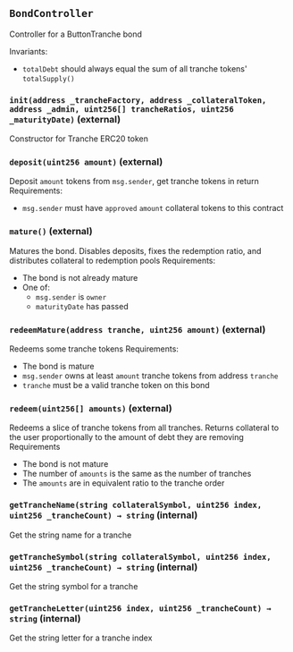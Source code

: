 ## `BondController`



Controller for a ButtonTranche bond

Invariants:
 - `totalDebt` should always equal the sum of all tranche tokens' `totalSupply()`


### `init(address _trancheFactory, address _collateralToken, address _admin, uint256[] trancheRatios, uint256 _maturityDate)` (external)



Constructor for Tranche ERC20 token


### `deposit(uint256 amount)` (external)



Deposit `amount` tokens from `msg.sender`, get tranche tokens in return
Requirements:
 - `msg.sender` must have `approved` `amount` collateral tokens to this contract

### `mature()` (external)



Matures the bond. Disables deposits,
fixes the redemption ratio, and distributes collateral to redemption pools
Requirements:
 - The bond is not already mature
 - One of:
     - `msg.sender` is `owner`
     - `maturityDate` has passed

### `redeemMature(address tranche, uint256 amount)` (external)



Redeems some tranche tokens
Requirements:
 - The bond is mature
 - `msg.sender` owns at least `amount` tranche tokens from address `tranche`
 - `tranche` must be a valid tranche token on this bond

### `redeem(uint256[] amounts)` (external)



Redeems a slice of tranche tokens from all tranches.
 Returns collateral to the user proportionally to the amount of debt they are removing
Requirements
 - The bond is not mature
 - The number of `amounts` is the same as the number of tranches
 - The `amounts` are in equivalent ratio to the tranche order

### `getTrancheName(string collateralSymbol, uint256 index, uint256 _trancheCount) → string` (internal)



Get the string name for a tranche


### `getTrancheSymbol(string collateralSymbol, uint256 index, uint256 _trancheCount) → string` (internal)



Get the string symbol for a tranche


### `getTrancheLetter(uint256 index, uint256 _trancheCount) → string` (internal)



Get the string letter for a tranche index




